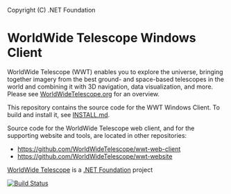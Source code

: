Copyright (C) .NET Foundation

# WorldWide Telescope Windows Client
WorldWide Telescope (WWT) enables you to explore the universe, bringing together imagery from the best ground- and space-based telescopes in the world and combining it with 3D navigation, data visualization, and more.  Please see [WorldWideTelescope.org](http://WorldWideTelescope.org/) for an overview.

This repository contains the source code for the WWT Windows Client.  To build and install it, see [INSTALL.md](INSTALL.md).

Source code for the WorldWide Telescope web client, and for the supporting website and tools, are located in other repositories:

* https://github.com/WorldWideTelescope/wwt-web-client
* https://github.com/WorldWideTelescope/wwt-website

[WorldWide Telescope](http://worldwidetelescope.org) is a [.NET Foundation](http://dotnetfoundation.org) project

[![Build Status](https://dev.azure.com/jovton1/wwt-windows-client/_apis/build/status/jovton.wwt-windows-client?branchName=master)](https://dev.azure.com/jovton1/wwt-windows-client/_build/latest?definitionId=1&branchName=master)
